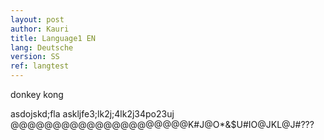 ```yaml
---
layout: post
author: Kauri
title: Language1 EN
lang: Deutsche
version: SS
ref: langtest
---
```


donkey kong 

asdojskd;fla
askljfe3;lk2j;4lk2j34po23uj 
@@@@@@@@@@@@@@@@@@@@@K#J@O*&$U#IO@JKL@J#???
